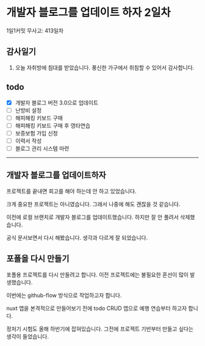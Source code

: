 # 개발자 블로그를 업데이트 하자 2일차

1일1커밋 무사고: 413일차

## 감사일기

1. 오늘 자취방에 침대를 받았습니다. 풍신한 가구에서 취침할 수 있어서 감사합니다.

## todo

- [x] 개발자 블로그 버전 3.0으로 업데이트
- [ ] 난방비 설정
- [ ] 해피해킹 키보드 구매
- [ ] 해피해킹 키보드 구매 후 영타연습
- [ ] 보증보험 가입 신청
- [ ] 이력서 작성
- [ ] 블로그 관리 시스템 마련

---

## 개발자 블로그를 업데이트하자

프로젝트를 끝내면 회고를 해야 하는데 안 하고 있었습니다.

크게 중요한 프로젝트는 아니였습니다. 그래서 나중에 해도 괜찮을 것 같습니다.

이전에 로컬 브랜치로 개발자 블로그를 업데이트했습니다. 하지만 잘 안 풀려서 삭제했습니다.

공식 문서보면서 다시 해봤습니다. 생각과 다르게 잘 되었습니다.

## 포폴을 다시 만들기

포폴용 프로젝트를 다시 만들려고 합니다. 이전 프로젝트에는 불필요한 혼선이 많이 발생했습니다.

이번에는 github-flow 방식으로 작업하고자 합니다.

nuxt 앱을 본격적으로 만들어보기 전에 todo CRUD 앱으로 예행 연습부터 하고자 합니다.

정처기 시험도 올해 하반기에 잡혀있습니다. 그전에 프로젝트 기반부터 만들고 싶다는 생각이 들었습니다.

